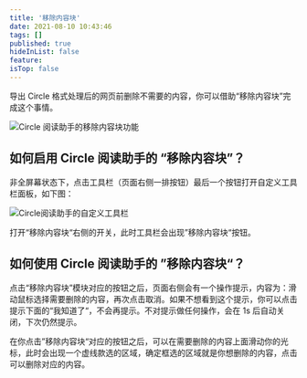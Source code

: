 ```yaml
---
title: '移除内容块'
date: 2021-08-10 10:43:46
tags: []
published: true
hideInList: false
feature: 
isTop: false
---
```

导出 Circle 格式处理后的网页前删除不需要的内容，你可以借助“移除内容块”完成这个事情。

![Circle 阅读助手的移除内容块功能](https://ranhe.xyz/post-images/1628563458929.png)

如何启用 Circle 阅读助手的 “移除内容块”？
--------------------------

非全屏幕状态下，点击工具栏（页面右侧一排按钮）最后一个按钮打开自定义工具栏面板，如下图：

![Circle阅读助手的自定义工具栏](https://ranhe.xyz/post-images/1628559693236.png)

打开“移除内容块“右侧的开关，此时工具栏会出现”移除内容块“按钮。

如何使用 Circle 阅读助手的 ”移除内容块“？
--------------------------

点击“移除内容块”模块对应的按钮之后，页面右侧会有一个操作提示，内容为：滑动鼠标选择需要删除的内容，再次点击取消。如果不想看到这个提示，你可以点击提示下面的“我知道了“，不会再提示。不对提示做任何操作，会在 1s 后自动关闭，下次仍然提示。

在你点击”移除内容块“对应的按钮之后，可以在需要删除的内容上面滑动你的光标，此时会出现一个虚线款选的区域，确定框选的区域就是你想删除的内容，点击可以删除对应的内容。